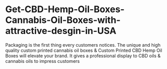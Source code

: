 # Get-CBD-Hemp-Oil-Boxes-Cannabis-Oil-Boxes-with-attractive-desgin-in-USA
Packaging is the first thing every customers notices. The unique and high quality custom printed cannabis oil boxes &amp; Custom Printed CBD Hemp Oil Boxes will elevate your brand. It gives a professional display to CBD oils &amp; cannabis oils to impress customers
